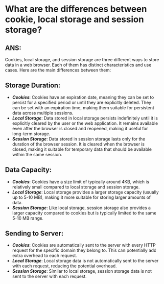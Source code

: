 
# What are the differences between cookie, local storage and session storage?
## ANS:
Cookies, local storage, and session storage are three different ways to store data in a web browser. Each of them has distinct characteristics and use cases. Here are the main differences between them:

## Storage Duration:
- ***Cookies***: Cookies have an expiration date, meaning they can be set to persist for a specified period or until they are explicitly deleted. They can be set with an expiration time, making them suitable for persistent data across multiple sessions.
- ***Local Storage***: Data stored in local storage persists indefinitely until it is explicitly cleared by the user or the web application. It remains available even after the browser is closed and reopened, making it useful for long-term storage.
- ***Session Storage***: Data stored in session storage lasts only for the duration of the browser session. It is cleared when the browser is closed, making it suitable for temporary data that should be available within the same session.

## Data Capacity:
- ***Cookies***: Cookies have a size limit of typically around 4KB, which is relatively small compared to local storage and session storage.
- ***Local Storage***: Local storage provides a larger storage capacity (usually up to 5-10 MB), making it more suitable for storing larger amounts of data.
- ***Session Storage***: Like local storage, session storage also provides a larger capacity compared to cookies but is typically limited to the same 5-10 MB range.

## Sending to Server:
- ***Cookies***: Cookies are automatically sent to the server with every HTTP request for the specific domain they belong to. This can potentially add extra overhead to each request.
- ***Local Storage***: Local storage data is not automatically sent to the server with each request, reducing the potential overhead.
- ***Session Storage***: Similar to local storage, session storage data is not sent to the server with each request.

